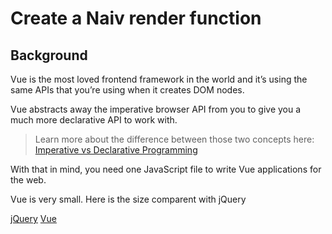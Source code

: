 # Create a Naiv render function

## Background

Vue is the most loved frontend framework in the world and it’s using the same APIs that you’re using when it creates DOM nodes.

Vue abstracts away the imperative browser API from you to give you a much more declarative API to work with.

> Learn more about the difference between those two concepts here:
> [Imperative vs Declarative Programming](https://tylermcginnis.com/imperative-vs-declarative-programming/)

With that in mind, you need one JavaScript file to write Vue applications for the web.

Vue is very small. Here is the size comparent with jQuery

[jQuery](https://bundlephobia.com/result?p=jquery@3.5.0)
[Vue](https://bundlephobia.com/result?p=vue@2.6.11)
